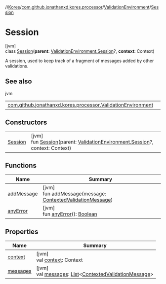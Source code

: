 //[Kores](../../../../index.md)/[com.github.jonathanxd.kores.processor](../../index.md)/[ValidationEnvironment](../index.md)/[Session](index.md)

# Session

[jvm]\
class [Session](index.md)(**parent**: [ValidationEnvironment.Session](index.md)?, **context**: Context)

A session, used to keep track of a fragment of messages added by other validations.

## See also

jvm

| | |
|---|---|
| [com.github.jonathanxd.kores.processor.ValidationEnvironment](../enter-session.md) |  |

## Constructors

| | |
|---|---|
| [Session](-session.md) | [jvm]<br>fun [Session](-session.md)(parent: [ValidationEnvironment.Session](index.md)?, context: Context) |

## Functions

| Name | Summary |
|---|---|
| [addMessage](add-message.md) | [jvm]<br>fun [addMessage](add-message.md)(message: [ContextedValidationMessage](../../-contexted-validation-message/index.md)) |
| [anyError](any-error.md) | [jvm]<br>fun [anyError](any-error.md)(): [Boolean](https://kotlinlang.org/api/latest/jvm/stdlib/kotlin/-boolean/index.html) |

## Properties

| Name | Summary |
|---|---|
| [context](context.md) | [jvm]<br>val [context](context.md): Context |
| [messages](messages.md) | [jvm]<br>val [messages](messages.md): [List](https://kotlinlang.org/api/latest/jvm/stdlib/kotlin.collections/-list/index.html)<[ContextedValidationMessage](../../-contexted-validation-message/index.md)> |
